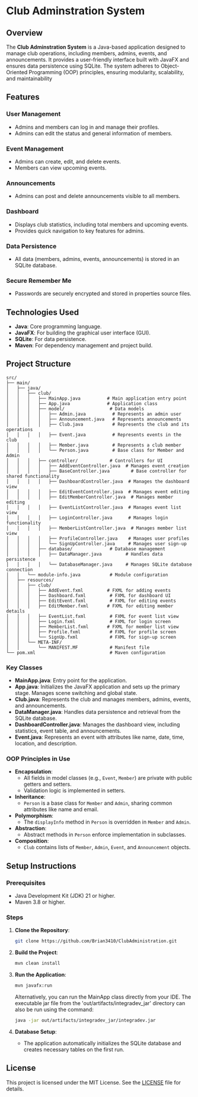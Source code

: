 # Club Adminstration System  

## Overview  
The **Club Adminstration System** is a Java-based application designed to manage club operations, including members, admins, events, and announcements. It provides a user-friendly interface built with JavaFX and ensures data persistence using SQLite. The system adheres to Object-Oriented Programming (OOP) principles, ensuring modularity, scalability, and maintainability 

## Features  

### User Management  
- Admins and members can log in and manage their profiles.
- Admins can edit the status and general information of members.

### Event Management
- Admins can create, edit, and delete events.  
- Members can view upcoming events.  

### Announcements  
- Admins can post and delete announcements visible to all members.  

### Dashboard  
- Displays club statistics, including total members and upcoming events.  
- Provides quick navigation to key features for admins.

### Data Persistence  
- All data (members, admins, events, announcements) is stored in an SQLite database.  

### Secure Remember Me  
- Passwords are securely encrypted and stored in properties source files.

## Technologies Used  
- **Java**: Core programming language.  
- **JavaFX**: For building the graphical user interface (GUI).  
- **SQLite**: For data persistence.  
- **Maven**: For dependency management and project build.  

## Project Structure  
``` 
src/
├── main/
│   ├── java/
│   │   ├── club/
│   │   │   ├── MainApp.java          # Main application entry point
│   │   │   ├── App.java              # Application class
│   │   │   ├── model/                 # Data models
│   │   │   │   ├── Admin.java          # Represents an admin user
│   │   │   │   ├── Announcement.java   # Represents announcements
│   │   │   │   ├── Club.java           # Represents the club and its operations
│   │   │   │   ├── Event.java          # Represents events in the club
│   │   │   │   ├── Member.java         # Represents a club member
│   │   │   │   └── Person.java         # Base class for Member and Admin
│   │   │   ├── controller/            # Controllers for UI
│   │   │   │   ├── AddEventController.java  # Manages event creation
│   │   │   │   ├── BaseController.java        # Base controller for shared functionality
│   │   │   │   ├── DashboardController.java  # Manages the dashboard view
│   │   │   │   ├── EditEventController.java  # Manages event editing
│   │   │   │   ├── EditMemberController.java  # Manages member editing
│   │   │   │   ├── EventListController.java  # Manages event list view
│   │   │   │   ├── LoginController.java      # Manages login functionality
│   │   │   │   ├── MemberListController.java  # Manages member list view
│   │   │   │   ├── ProfileController.java    # Manages user profiles
│   │   │   │   └── SignUpController.java     # Manages user sign-up
│   │   │   ├── database/              # Database management
│   │   │   │   ├── DataManager.java         # Handles data persistence
│   │   │   │   └── DatabaseManager.java     # Manages SQLite database connection
│   │   └── module-info.java           # Module configuration
│   ├── resources/
│   │   ├── club/
│   │   │   ├── AddEvent.fxml         # FXML for adding events
│   │   │   ├── Dashboard.fxml         # FXML for dashboard UI
│   │   │   ├── EditEvent.fxml         # FXML for editing events
│   │   │   ├── EditMember.fxml       # FXML for editing member details
│   │   │   ├── EventList.fxml         # FXML for event list view
│   │   │   ├── Login.fxml             # FXML for login screen
│   │   │   ├── MemberList.fxml       # FXML for member list view
│   │   │   ├── Profile.fxml           # FXML for profile screen
│   │   │   └── SignUp.fxml            # FXML for sign-up screen
│   │   └── META-INF/
│   │       └── MANIFEST.MF            # Manifest file
└── pom.xml                            # Maven configuration                         
```

### Key Classes  
- **MainApp.java**: Entry point for the application. 
- **App.java**: Initializes the JavaFX application and sets up the primary stage. Manages scene switching and global state.
- **Club.java**: Represents the club and manages members, admins, events, and announcements.  
- **DataManager.java**: Handles data persistence and retrieval from the SQLite database.  
- **DashboardController.java**: Manages the dashboard view, including statistics, event table, and announcements.  
- **Event.java**: Represents an event with attributes like name, date, time, location, and description.  

### OOP Principles in Use  
- **Encapsulation**:  
    - All fields in model classes (e.g., `Event`, `Member`) are private with public getters and setters.  
    - Validation logic is implemented in setters.  
- **Inheritance**:  
    - `Person` is a base class for `Member` and `Admin`, sharing common attributes like name and email.  
- **Polymorphism**:  
    - The `displayInfo` method in `Person` is overridden in `Member` and `Admin`.  
- **Abstraction**:  
    - Abstract methods in `Person` enforce implementation in subclasses.  
- **Composition**:  
    - `Club` contains lists of `Member`, `Admin`, `Event`, and `Announcement` objects.  

## Setup Instructions  

### Prerequisites  
- Java Development Kit (JDK) 21 or higher.  
- Maven 3.8 or higher.

### Steps
1. **Clone the Repository**:  
     ```bash  
     git clone https://github.com/Brian3410/ClubAdministration.git
     ```  

2. **Build the Project**:  
     ```bash  
     mvn clean install  
     ```  

3. **Run the Application**:  
     ```bash  
     mvn javafx:run  
     ```
    Alternatively, you can run the MainApp class directly from your IDE.
    The executable jar file from the 'out/artifacts/integradev_jar' directory can also be run using the command:
    ```bash  
    java -jar out/artifacts/integradev_jar/integradev.jar
    ```

4. **Database Setup**:  
     - The application automatically initializes the SQLite database and creates necessary tables on the first run.

## License  
This project is licensed under the MIT License. See the [LICENSE](LICENSE) file for details.  
